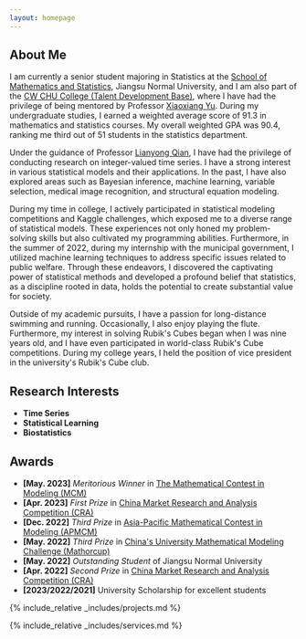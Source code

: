 ```yaml
---
layout: homepage
---
```


## About Me

I am currently a senior student majoring in Statistics at the <a href="http://maths.jsnu.edu.cn/" target="_blank"> School of Mathematics and Statistics</a>, Jiangsu Normal University, and I am also part of the <a href="http://jwsy.jsnu.edu.cn/" target="_blank"> CW CHU College (Talent Development Base)</a>, where I have had the privilege of being mentored by Professor <a href="http://jwsy.jsnu.edu.cn/44/65/c17641a345189/page.htm" target="_blank"> Xiaoxiang Yu</a>. During my undergraduate studies, I earned a weighted average score of 91.3 in mathematics and statistics courses. My overall weighted GPA was 90.4, ranking me third out of 51 students in the statistics department.

Under the guidance of Professor <a href="http://maths.jsnu.edu.cn/_t1395/17335/list.htm" target="_blank"> Lianyong Qian</a>, I have had the privilege of conducting research on integer-valued time series. I have a strong interest in various statistical models and their applications. In the past, I have also explored areas such as Bayesian inference, machine learning, variable selection, medical image recognition, and structural equation modeling.

During my time in college, I actively participated in statistical modeling competitions and Kaggle challenges, which exposed me to a diverse range of statistical models. These experiences not only honed my problem-solving skills but also cultivated my programming abilities. Furthermore, in the summer of 2022, during my internship with the municipal government, I utilized machine learning techniques to address specific issues related to public welfare. Through these endeavors, I discovered the captivating power of statistical methods and developed a profound belief that statistics, as a discipline rooted in data, holds the potential to create substantial value for society.

Outside of my academic pursuits, I have a passion for long-distance swimming and running. Occasionally, I also enjoy playing the flute. Furthermore, my interest in solving Rubik's Cubes began when I was nine years old, and I have even participated in world-class Rubik's Cube competitions. During my college years, I held the position of vice president in the university's Rubik's Cube club.


## Research Interests
- **Time Series** 
- **Statistical Learning** 
- **Biostatistics**




## Awards
- **[May. 2023]** *Meritorious Winner* in <a href="https://www.comap.com/contests/mcm-icm" target="_blank"> The Mathematical Contest in Modeling (MCM) </a>
- **[Apr. 2023]**  *First Prize* in <a href="http://www.china-cssc.org/show-274-1271-1.html" target="_blank"> China Market Research and Analysis Competition (CRA) </a>
- **[Dec. 2022]**  *Third Prize* in <a href="http://www.apmcm.org/" target="_blank"> Asia-Pacific Mathematical Contest in Modeling (APMCM) </a>
- **[May. 2022]**  *Third Prize* in <a href="http://mathorcup.org/" target="_blank"> China's University Mathematical Modeling Challenge (Mathorcup) </a>
- **[May. 2022]** *Outstanding Student* of Jiangsu Normal University
- **[Apr. 2022]**  *Second Prize* in <a href="http://www.china-cssc.org/show-274-1271-1.html" target="_blank"> China Market Research and Analysis Competition (CRA) </a>
- **[2023/2022/2021]** University Scholarship for excellent students

<!-- {% include_relative _includes/publications.md %} -->
{% include_relative _includes/projects.md %}

{% include_relative _includes/services.md %}


